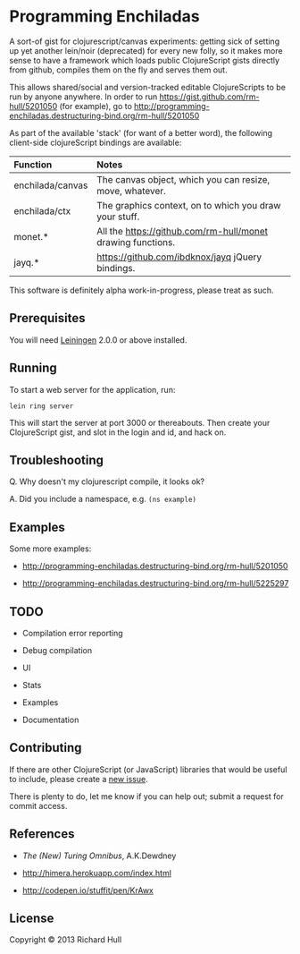 Programming Enchiladas
======================

A sort-of gist for clojurescript/canvas experiments: getting sick
of setting up yet another lein/noir (deprecated) for every new folly,
so it makes more sense to have a framework which loads public 
ClojureScript gists directly from github, compiles them on the fly 
and serves them out.

This allows shared/social and version-tracked editable ClojureScripts
to be run by anyone anywhere. In order to run https://gist.github.com/rm-hull/5201050
(for example), go to http://programming-enchiladas.destructuring-bind.org/rm-hull/5201050

As part of the available 'stack' (for want of a better word), the 
following client-side clojureScript bindings are available:

| Function | Notes |
|:---------|:------|
| enchilada/canvas | The canvas object, which you can resize, move, whatever. |
| enchilada/ctx | The graphics context, on to which you draw your stuff. |
| monet.* | All the https://github.com/rm-hull/monet drawing functions. |
| jayq.* | https://github.com/ibdknox/jayq jQuery bindings. |


This software is definitely alpha work-in-progress, please treat as such.

## Prerequisites

You will need [Leiningen](https://github.com/technomancy/leiningen) 2.0.0 or
above installed.

## Running

To start a web server for the application, run:

    lein ring server

This will start the server at port 3000 or thereabouts. Then create your 
ClojureScript gist, and slot in the login and id, and hack on.

## Troubleshooting

Q. Why doesn't my clojurescript compile, it looks ok? 

A. Did you include a namespace, e.g. `(ns example)`

## Examples

Some more examples:

* http://programming-enchiladas.destructuring-bind.org/rm-hull/5201050

* http://programming-enchiladas.destructuring-bind.org/rm-hull/5225297

## TODO

* Compilation error reporting

* Debug compilation

* UI

* Stats

* Examples

* Documentation

## Contributing

If there are other ClojureScript (or JavaScript) libraries that would be
useful to include, please create a 
[new issue](https://github.com/rm-hull/programming-enchiladas/issues/new).

There is plenty to do, let me know if you can help out; submit a request 
for commit access.

## References

* _The (New) Turing Omnibus_, A.K.Dewdney

* http://himera.herokuapp.com/index.html

* http://codepen.io/stuffit/pen/KrAwx

## License

Copyright © 2013 Richard Hull
